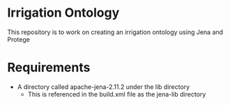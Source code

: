 Irrigation Ontology
===================

This repository is to work on creating an irrigation ontology using Jena and Protege


Requirements
============
* A directory called apache-jena-2.11.2 under the lib directory
  * This is referenced in the build.xml file as the jena-lib directory
